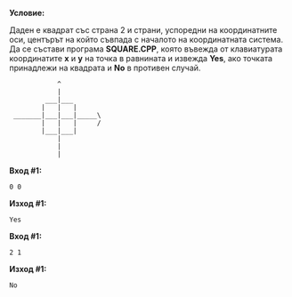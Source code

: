 **Условие:**

Даден е квадрат със страна 2 и страни, успоредни на координатните оси, центърът на който съвпада с началото на координатната система. Да се състави програма **SQUARE.CPP**, която въвежда от клавиатурата координатите **x** и **y** на точка в равнината и извежда **Yes**, ако точката принадлежи на квадрата и **No** в противен случай.

				^
				|
			 ___|___
			|	|	|
	 _______|___|___|_____\
			|	|	|     /
			|___|___|
				|
				|
				|

**Вход #1:**

	0 0

**Изход #1:**

	Yes

**Вход #1:**

	2 1

**Изход #1:**

	No